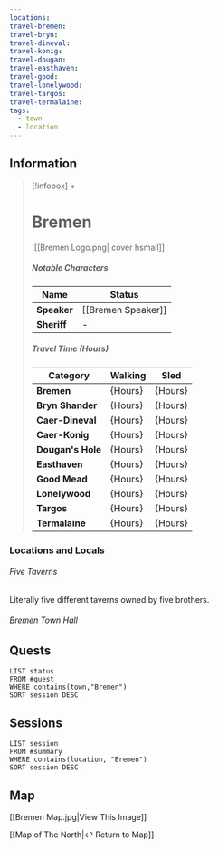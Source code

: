 ```yaml
---
locations: 
travel-bremen: 
travel-bryn: 
travel-dineval: 
travel-konig: 
travel-dougan: 
travel-easthaven: 
travel-good: 
travel-lonelywood: 
travel-targos: 
travel-termalaine: 
tags:
  - town
  - location
---
```


## Information
> [!infobox] +
> # Bremen
> ![[Bremen Logo.png| cover hsmall]]
> ##### Notable Characters
> | Name | Status |
> | ---- | ---- |
> | **Speaker** | [[Bremen Speaker]] |
> | **Sheriff** | - |
> ##### Travel Time (Hours)
> | Category | Walking | Sled |
> | ---- | ---- | ---- |
> | **Bremen** | {Hours} | {Hours} |
> | **Bryn Shander** | {Hours} | {Hours} |
> | **Caer-Dineval** | {Hours} | {Hours} |
> | **Caer-Konig** | {Hours} | {Hours} |
> | **Dougan's Hole** | {Hours} | {Hours} |
> | **Easthaven** | {Hours} | {Hours} |
> | **Good Mead** | {Hours} | {Hours} |
> | **Lonelywood** | {Hours} | {Hours} |
> | **Targos** | {Hours} | {Hours} |
> | **Termalaine** | {Hours} | {Hours} |


### Locations and Locals

###### Five Taverns
Literally five different taverns owned by five brothers.

###### Bremen Town Hall



## Quests

```dataview
LIST status
FROM #quest
WHERE contains(town,"Bremen")
SORT session DESC
```

## Sessions

```dataview
LIST session
FROM #summary
WHERE contains(location, "Bremen")
SORT session DESC
```

## Map
[[Bremen Map.jpg|View This Image]]

[[Map of The North|↩️ Return to Map]]
